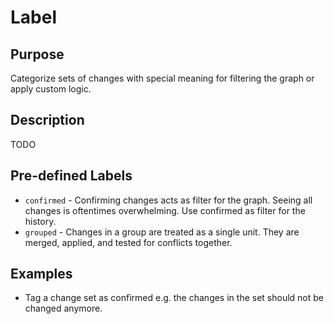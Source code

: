 # Label

## Purpose 

Categorize sets of changes with special meaning for filtering the graph or apply custom logic. 

## Description 

TODO

## Pre-defined Labels

- `confirmed` - Confirming changes acts as filter for the graph. Seeing all changes is oftentimes overwhelming. Use confirmed as filter for the history. 
- `grouped` - Changes in a group are treated as a single unit. They are merged, applied, and tested for conflicts together.

## Examples

- Tag a change set as confirmed e.g. the changes in the set should not be changed anymore.

